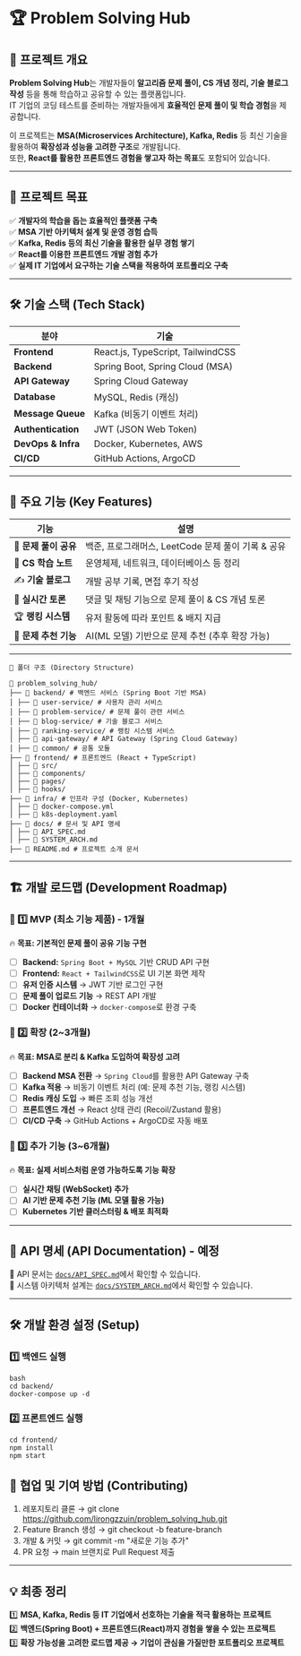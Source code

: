 # 🏆 Problem Solving Hub

## 📌 프로젝트 개요
**Problem Solving Hub**는 개발자들이 **알고리즘 문제 풀이, CS 개념 정리, 기술 블로그 작성** 등을 통해 학습하고 공유할 수 있는 플랫폼입니다.  
IT 기업의 코딩 테스트를 준비하는 개발자들에게 **효율적인 문제 풀이 및 학습 경험**을 제공합니다.  

이 프로젝트는 **MSA(Microservices Architecture), Kafka, Redis** 등 최신 기술을 활용하여 **확장성과 성능을 고려한 구조**로 개발됩니다.  
또한, **React를 활용한 프론트엔드 경험을 쌓고자 하는 목표**도 포함되어 있습니다.  

---

## 🎯 프로젝트 목표
✅ **개발자의 학습을 돕는 효율적인 플랫폼 구축**  
✅ **MSA 기반 아키텍처 설계 및 운영 경험 습득**  
✅ **Kafka, Redis 등의 최신 기술을 활용한 실무 경험 쌓기**  
✅ **React를 이용한 프론트엔드 개발 경험 추가**  
✅ **실제 IT 기업에서 요구하는 기술 스택을 적용하여 포트폴리오 구축**  

---

## 🛠️ 기술 스택 (Tech Stack)
| 분야 | 기술 |
|------|------|
| **Frontend** | React.js, TypeScript, TailwindCSS |
| **Backend** | Spring Boot, Spring Cloud (MSA) |
| **API Gateway** | Spring Cloud Gateway |
| **Database** | MySQL, Redis (캐싱) |
| **Message Queue** | Kafka (비동기 이벤트 처리) |
| **Authentication** | JWT (JSON Web Token) |
| **DevOps & Infra** | Docker, Kubernetes, AWS |
| **CI/CD** | GitHub Actions, ArgoCD |

---

## 🚀 주요 기능 (Key Features)
| 기능 | 설명 |
|------|------|
| 📝 **문제 풀이 공유** | 백준, 프로그래머스, LeetCode 문제 풀이 기록 & 공유 |
| 📖 **CS 학습 노트** | 운영체제, 네트워크, 데이터베이스 등 정리 |
| ✍️ **기술 블로그** | 개발 공부 기록, 면접 후기 작성 |
| 💬 **실시간 토론** | 댓글 및 채팅 기능으로 문제 풀이 & CS 개념 토론 |
| 🏆 **랭킹 시스템** | 유저 활동에 따라 포인트 & 배지 지급 |
| 🎯 **문제 추천 기능** | AI(ML 모델) 기반으로 문제 추천 (추후 확장 가능) |

---

```
📂 폴더 구조 (Directory Structure)

📂 problem_solving_hub/
├── 📁 backend/ # 백엔드 서비스 (Spring Boot 기반 MSA)
│ ├── 📁 user-service/ # 사용자 관리 서비스
│ ├── 📁 problem-service/ # 문제 풀이 관련 서비스
│ ├── 📁 blog-service/ # 기술 블로그 서비스
│ ├── 📁 ranking-service/ # 랭킹 시스템 서비스
│ ├── 📁 api-gateway/ # API Gateway (Spring Cloud Gateway)
│ ├── 📁 common/ # 공통 모듈
├── 📁 frontend/ # 프론트엔드 (React + TypeScript)
│ ├── 📁 src/
│ ├── 📁 components/
│ ├── 📁 pages/
│ ├── 📁 hooks/
├── 📁 infra/ # 인프라 구성 (Docker, Kubernetes)
│ ├── 📄 docker-compose.yml
│ ├── 📄 k8s-deployment.yaml
├── 📁 docs/ # 문서 및 API 명세
│ ├── 📄 API_SPEC.md
│ ├── 📄 SYSTEM_ARCH.md
├── 📄 README.md # 프로젝트 소개 문서
```

---

## 🏗️ 개발 로드맵 (Development Roadmap)
### **🔹 1️⃣ MVP (최소 기능 제품) - 1개월**
🔥 **목표: 기본적인 문제 풀이 공유 기능 구현**  
- [ ] **Backend:** `Spring Boot + MySQL` 기반 CRUD API 구현  
- [ ] **Frontend:** `React + TailwindCSS`로 UI 기본 화면 제작  
- [ ] **유저 인증 시스템** → JWT 기반 로그인 구현  
- [ ] **문제 풀이 업로드 기능** → REST API 개발  
- [ ] **Docker 컨테이너화** → `docker-compose`로 환경 구축  

### **🔹 2️⃣ 확장 (2~3개월)**
🔥 **목표: MSA로 분리 & Kafka 도입하여 확장성 고려**  
- [ ] **Backend MSA 전환** → `Spring Cloud`를 활용한 API Gateway 구축  
- [ ] **Kafka 적용** → 비동기 이벤트 처리 (예: 문제 추천 기능, 랭킹 시스템)  
- [ ] **Redis 캐싱 도입** → 빠른 조회 성능 개선  
- [ ] **프론트엔드 개선** → React 상태 관리 (Recoil/Zustand 활용)  
- [ ] **CI/CD 구축** → GitHub Actions + ArgoCD로 자동 배포  

### **🔹 3️⃣ 추가 기능 (3~6개월)**
🔥 **목표: 실제 서비스처럼 운영 가능하도록 기능 확장**  
- [ ] **실시간 채팅 (WebSocket) 추가**  
- [ ] **AI 기반 문제 추천 기능 (ML 모델 활용 가능)**  
- [ ] **Kubernetes 기반 클러스터링 & 배포 최적화**  

---

## 📜 API 명세 (API Documentation) - 예정
📌 API 문서는 [`docs/API_SPEC.md`](docs/API_SPEC.md)에서 확인할 수 있습니다.  
📌 시스템 아키텍처 설계는 [`docs/SYSTEM_ARCH.md`](docs/SYSTEM_ARCH.md)에서 확인할 수 있습니다.  

---

## 🛠️ 개발 환경 설정 (Setup)
### **1️⃣ 백엔드 실행**
```
bash
cd backend/
docker-compose up -d

```
### 2️⃣ 프론트엔드 실행
```
cd frontend/
npm install
npm start
```
## 📌 협업 및 기여 방법 (Contributing)
1. 레포지토리 클론 → git clone https://github.com/lirongzzuin/problem_solving_hub.git
2. Feature Branch 생성 → git checkout -b feature-branch
3. 개발 & 커밋 → git commit -m "새로운 기능 추가"
4. PR 요청 → main 브랜치로 Pull Request 제출


---

## **💡 최종 정리**
1️⃣ **MSA, Kafka, Redis 등 IT 기업에서 선호하는 기술을 적극 활용하는 프로젝트**  
2️⃣ **백엔드(Spring Boot) + 프론트엔드(React)까지 경험을 쌓을 수 있는 프로젝트**  
3️⃣ **확장 가능성을 고려한 로드맵 제공 → 기업이 관심을 가질만한 포트폴리오 프로젝트**  

